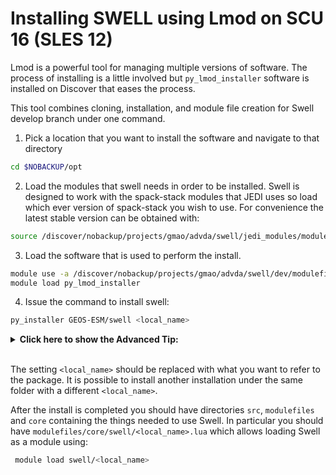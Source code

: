# Installing SWELL using Lmod on SCU 16 (SLES 12)

Lmod is a powerful tool for managing multiple versions of software. The process of installing is a little involved but `py_lmod_installer` software is installed on Discover that eases the process.

This tool combines cloning, installation, and module file creation for Swell develop branch under one command.

1. Pick a location that you want to install the software and navigate to that directory

```bash
cd $NOBACKUP/opt
``````

2. Load the modules that swell needs in order to be installed. Swell is designed to work with the spack-stack modules that JEDI uses so load which ever version of spack-stack you wish to use. For convenience the latest stable version can be obtained with:

```bash
source /discover/nobackup/projects/gmao/advda/swell/jedi_modules/modules-intel
```

3. Load the software that is used to perform the install.

```bash
module use -a /discover/nobackup/projects/gmao/advda/swell/dev/modulefiles/core
module load py_lmod_installer
```

4. Issue the command to install swell:


```bash
py_installer GEOS-ESM/swell <local_name>
```
<details>
  <summary> <strong> Click here to show the Advanced Tip:</strong> </summary>

If you would like to install a particular branch, you can use the `-b` option:

```bash
py_installer GEOS-ESM/swell -b <branch_name> <local_name>
```
</details><br>

The setting `<local_name>` should be replaced with what you want to refer to the package. It is possible to install another installation
under the same folder with a different `<local_name>`.

After the install is completed you should have directories `src`, `modulefiles` and `core` containing the things needed to use Swell. In particular you should have `modulefiles/core/swell/<local_name>.lua` which allows loading Swell as a module using:

```bash
 module load swell/<local_name>
```
